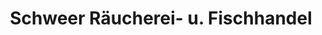 ---
title: "Schweer Räucherei- u. Fischhandel"
url: /hagenburg/schweer-raeucherei-u-fischhandel/
shop: Fisch
---